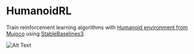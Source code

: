 # HumanoidRL

Train reinforcement learning algorithms with [Humanoid environment from Mujoco](https://gymnasium.farama.org/environments/mujoco/humanoid/) using [StableBaselines3](https://stable-baselines3.readthedocs.io/en/master/). 

![Alt Text](humanoid_rl.gif)